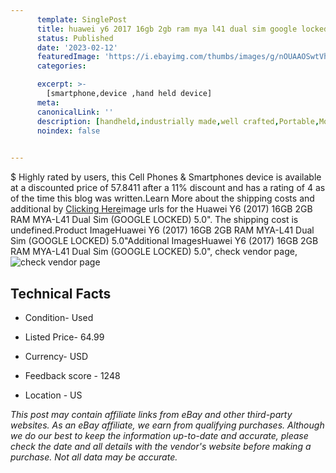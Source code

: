 ```yaml
---
      template: SinglePost
      title: huawei y6 2017 16gb 2gb ram mya l41 dual sim google locked 5 0 
      status: Published
      date: '2023-02-12'
      featuredImage: 'https://i.ebayimg.com/thumbs/images/g/nOUAAOSwtVhg-EpP/s-l225.jpg'
      categories: 

      excerpt: >-
        [smartphone,device ,hand held device]
      meta:
      canonicalLink: ''
      description: [handheld,industrially made,well crafted,Portable,Mobile,Compact,Convenient,Lightweight,Maneuverable,Man-portable,Miniature,Carriable,Hand-held,Light,Holdable,Transportable,Mobile device,Pocket-sized,On-the-go,Wireless,Cordless,Compact size,Convenient size, smartphone,device ,hand held device]
      noindex: false

        
---
```

$
    Highly rated by users, this Cell Phones & Smartphones device is available at a discounted price of 57.8411 after a 11% discount and has a rating of 4 as of the time this blog was written.Learn More about the shipping costs and additional by [Clicking Here](https://www.ebay.com/itm/144121730768?hash=item218e5316d0%3Ag%3AnOUAAOSwtVhg-EpP&amdata=enc%3AAQAHAAAA4I7KULkwiM8vml%2BzCK76jeYrH56wbmzOMg98dlb3XI0qE2EjM%2BBuPg4xz9nX9OwruVVgkPFlQAOfe7OaNV3iKwBb97e8PwfXkBUNdnDeYCogQSOBFtzRHQA59yFQseHoQqKy5F6LdCoY%2BxVZsTB%2FQkHLQ3oCPq%2B6peummI43xSjssCPPvnhC55yqjKpWKbjW67%2BPS5zxPgSgNoe9VosiqylkHPIW1amGAFerGmA3JFRyzg067Rnnso%2BSlw%2BrdP27bu89gjYQVsVS7cbxdTrkR7n2DRRD6TdgUr0CmNG2iAxg&mkevt=1&mkcid=1&mkrid=711-53200-19255-0&campid=%253CePNCampaignId%253E&customid=%253CreferenceId%253E&toolid=10049)image urls for the Huawei Y6 (2017) 16GB 2GB RAM MYA-L41 Dual Sim (GOOGLE LOCKED) 5.0". The shipping cost is undefined.Product ImageHuawei Y6 (2017) 16GB 2GB RAM MYA-L41 Dual Sim (GOOGLE LOCKED) 5.0"Additional ImagesHuawei Y6 (2017) 16GB 2GB RAM MYA-L41 Dual Sim (GOOGLE LOCKED) 5.0", check vendor page, ![check vendor page](https://origin-galleryplus.ebayimg.com/ws/web/144121730768_2_0_1/225x225.jpg,https://origin-galleryplus.ebayimg.com/ws/web/144121730768_3_0_1/225x225.jpg,https://origin-galleryplus.ebayimg.com/ws/web/144121730768_4_0_1/225x225.jpg,https://origin-galleryplus.ebayimg.com/ws/web/144121730768_5_0_1/225x225.jpg,https://origin-galleryplus.ebayimg.com/ws/web/144121730768_6_0_1/225x225.jpg)
    
    

 ## Technical Facts 



     
      

 - Condition- Used 


      

 - Listed Price- 64.99 


      

 - Currency- USD 


      

 - Feedback score - 1248 


      

 - Location - US 


      
      

 *_This post may contain affiliate links from eBay and other third-party websites. As an eBay affiliate, we earn from qualifying purchases. Although we do our best to keep the information up-to-date and accurate, please check the date and all details with the vendor's website before making a purchase. Not all data may be accurate._*



    
    
    
    
    